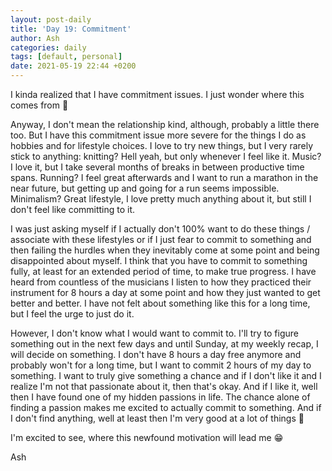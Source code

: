 ```yaml
---
layout: post-daily
title: 'Day 19: Commitment'
author: Ash
categories: daily
tags: [default, personal]
date: 2021-05-19 22:44 +0200
---
```

I kinda realized that I have commitment issues. I just wonder where this comes from 👀

Anyway, I don't mean the relationship kind, although, probably a little there too. But I have this commitment issue more severe for the things I do as hobbies and for lifestyle choices. I love to try new things, but I very rarely stick to anything: knitting? Hell yeah, but only whenever I feel like it. Music? I love it, but I take several months of breaks in between productive time spans. Running? I feel great afterwards and I want to run a marathon in the near future, but getting up and going for a run seems impossible. Minimalism? Great lifestyle, I love pretty much anything about it, but still I don't feel like committing to it.

I was just asking myself if I actually don't 100% want to do these things / associate with these lifestyles or if I just fear to commit to something and then failing the hurdles when they inevitably come at some point and being disappointed about myself. I think that you have to commit to something fully, at least for an extended period of time, to make true progress. I have heard from countless of the musicians I listen to how they practiced their instrument for 8 hours a day at some point and how they just wanted to get better and better. I have not felt about something like this for a long time, but I feel the urge to just do it.

However, I don't know what I would want to commit to. I'll try to figure something out in the next few days and until Sunday, at my weekly recap, I will decide on something. I don't have 8 hours a day free anymore and probably won't for a long time, but I want to commit 2 hours of my day to something. I want to truly give something a chance and if I don't like it and I realize I'm not that passionate about it, then that's okay. And if I like it, well then I have found one of my hidden passions in life. The chance alone of finding a passion makes me excited to actually commit to something. And if I don't find anything, well at least then I'm very good at a lot of things 😬

I'm excited to see, where this newfound motivation will lead me 😁

Ash
